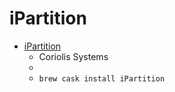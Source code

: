 # iPartition
- [iPartition](https://coriolis-systems.com/iPartition/)
  -  Coriolis Systems
  - 
  - `brew cask install iPartition`
